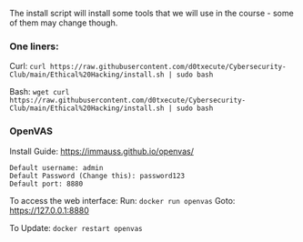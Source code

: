 The install script will install some tools that we will use in the course - some of them may change though.

### One liners:
Curl: `curl https://raw.githubusercontent.com/d0txecute/Cybersecurity-Club/main/Ethical%20Hacking/install.sh | sudo bash`

Bash: `wget curl https://raw.githubusercontent.com/d0txecute/Cybersecurity-Club/main/Ethical%20Hacking/install.sh | sudo bash`

### OpenVAS
Install Guide: https://immauss.github.io/openvas/

```
Default username: admin
Default Password (Change this): password123
Default port: 8880
```

To access the web interface:
Run: `docker run openvas`
Goto: https://127.0.0.1:8880

To Update: `docker restart openvas`
